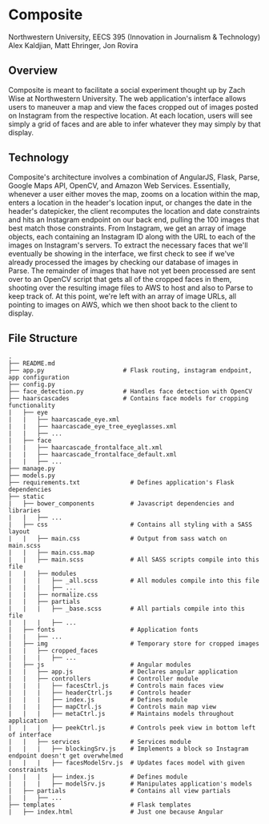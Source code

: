 # Composite
Northwestern University, EECS 395 (Innovation in Journalism & Technology)
Alex Kaldjian, Matt Ehringer, Jon Rovira


## Overview
Composite is meant to facilitate a social experiment thought up by Zach Wise at Northwestern University. The web application's
interface allows users to maneuver a map and view the faces cropped out of images posted on Instagram from the respective location.
At each location, users will see simply a grid of faces and are able to infer whatever they may simply by that display.


## Technology
Composite's architecture involves a combination of AngularJS, Flask, Parse, Google Maps API, OpenCV, and Amazon Web Services.
Essentially, whenever a user either moves the map, zooms on a location within the map, enters a location in the header's
location input, or changes the date in the header's datepicker, the client recomputes the location and date constraints and
hits an Instagram endpoint on our back end, pulling the 100 images that best match those constraints. From Instagram, we get
an array of image objects, each containing an Instagram ID along with the URL to each of the images on Instagram's servers.
To extract the necessary faces that we'll eventually be showing in the interface, we first check to see if we've already
processed the images by checking our database of images in Parse. The remainder of images that have not yet been processed
are sent over to an OpenCV script that gets all of the cropped faces in them, shooting over the resulting image files to AWS
to host and also to Parse to keep track of. At this point, we're left with an array of image URLs, all pointing to images on
AWS, which we then shoot back to the client to display.


## File Structure
	.
	├── README.md
	├── app.py                      # Flask routing, instagram endpoint, app configuration
	├── config.py
	├── face_detection.py           # Handles face detection with OpenCV
	├── haarscascades               # Contains face models for cropping functionality
	|   ├── eye
	|   |   ├── haarcascade_eye.xml
	|   |   ├── haarcascade_eye_tree_eyeglasses.xml
	|   |   ├── ...
	|   ├── face
	|   |   ├── haarcascade_frontalface_alt.xml
	|   |   ├── haarcascade_frontalface_default.xml
	|   |   ├── ...
	├── manage.py
	├── models.py
	├── requirements.txt              # Defines application's Flask dependencies
	├── static
	|   ├── bower_components          # Javascript dependencies and libraries
	|   |   ├── ...
	|   ├── css                       # Contains all styling with a SASS layout
	|   |   ├── main.css              # Output from sass watch on main.scss
	|   |   ├── main.css.map
	|   |   ├── main.scss             # All SASS scripts compile into this file
	|   |   ├── modules
	|   |   |   ├── _all.scss         # All modules compile into this file
	|   |   |   ├── ...
	|   |   ├── normalize.css
	|   |   ├── partials
	|   |   |   ├── _base.scss        # All partials compile into this file
	|   |   |   ├── ...
	|   ├── fonts                     # Application fonts
	|   |   ├── ...
	|   ├── img                       # Temporary store for cropped images
	|   |   ├── cropped_faces
	|   |   |   ├── ...
	|   ├── js                        # Angular modules
	|   |   ├── app.js                # Declares angular application
	|   |   ├── controllers           # Controller module
	|   |   |   ├── facesCtrl.js      # Controls main faces view
	|   |   |   ├── headerCtrl.js     # Controls header
	|   |   |   ├── index.js          # Defines module
	|   |   |   ├── mapCtrl.js        # Controls main map view
	|   |   |   ├── metaCtrl.js       # Maintains models throughout application
	|   |   |   ├── peekCtrl.js       # Controls peek view in bottom left of interface
	|   |   ├── services              # Services module
	|   |   |   ├── blockingSrv.js    # Implements a block so Instagram endpoint doesn't get overwhelmed
	|   |   |   ├── facesModelSrv.js  # Updates faces model with given constraints
	|   |   |   ├── index.js          # Defines module
	|   |   |   ├── modelSrv.js       # Manipulates application's models
	|   ├── partials                  # Contains all view partials
	|   |   ├── ...
	├── templates                     # Flask templates
	|   ├── index.html                # Just one because Angular










